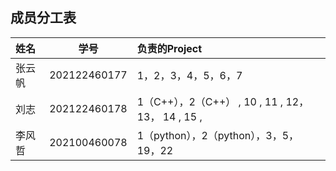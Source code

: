 ## 成员分工表
|姓名|学号|负责的Project|
| :-----| :----: | :---- |
|张云帆|202122460177|1，2，3，4，5，6，7|
|刘志|202122460178|1（C++），2（C++） , 10 , 11 , 12， 13， 14 , 15 ,|
|李风哲|202100460078|1（python），2（python），3，5，19，22|
